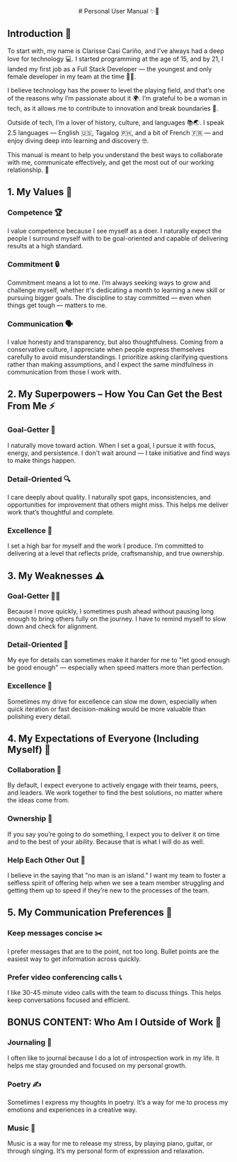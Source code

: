 <center>
# Personal User Manual ✨📓
</center>

## Introduction 👋

To start with, my name is Clarisse Casi Cariño, and I’ve always had a deep love for technology 💻. I started programming at the age of 15, and by 21, I landed my first job as a Full Stack Developer — the youngest and only female developer in my team at the time 👩‍💻.

I believe technology has the power to level the playing field, and that’s one of the reasons why I’m passionate about it 🌍. I’m grateful to be a woman in tech, as it allows me to contribute to innovation and break boundaries 🚀.

Outside of tech, I’m a lover of history, culture, and languages 📚🌏. I speak 2.5 languages — English 🇺🇸, Tagalog 🇵🇭, and a bit of French 🇫🇷 — and enjoy diving deep into learning and discovery 🤓.

This manual is meant to help you understand the best ways to collaborate with me, communicate effectively, and get the most out of our working relationship. 💬


## 1. My Values 🌱

### Competence 🏆
I value competence because I see myself as a doer. I naturally expect the people I surround myself with to be goal-oriented and capable of delivering results at a high standard.

### Commitment 🔒
Commitment means a lot to me. I’m always seeking ways to grow and challenge myself, whether it's dedicating a month to learning a new skill or pursuing bigger goals. The discipline to stay committed — even when things get tough — matters to me.

### Communication 🗣️
I value honesty and transparency, but also thoughtfulness. Coming from a conservative culture, I appreciate when people express themselves carefully to avoid misunderstandings. I prioritize asking clarifying questions rather than making assumptions, and I expect the same mindfulness in communication from those I work with.


## 2. My Superpowers – How You Can Get the Best From Me ⚡

### Goal-Getter 🎯
I naturally move toward action. When I set a goal, I pursue it with focus, energy, and persistence. I don't wait around — I take initiative and find ways to make things happen.

### Detail-Oriented 🔍
I care deeply about quality. I naturally spot gaps, inconsistencies, and opportunities for improvement that others might miss. This helps me deliver work that’s thoughtful and complete.

### Excellence 🌟
I set a high bar for myself and the work I produce. I’m committed to delivering at a level that reflects pride, craftsmanship, and true ownership.


## 3. My Weaknesses ⚠️

### Goal-Getter 🏃‍♀️
Because I move quickly, I sometimes push ahead without pausing long enough to bring others fully on the journey. I have to remind myself to slow down and check for alignment.

### Detail-Oriented 🧐
My eye for details can sometimes make it harder for me to "let good enough be good enough" — especially when speed matters more than perfection.

### Excellence 🏅
Sometimes my drive for excellence can slow me down, especially when quick iteration or fast decision-making would be more valuable than polishing every detail.


## 4. My Expectations of Everyone (Including Myself) 🌟

### Collaboration 🤝
By default, I expect everyone to actively engage with their teams, peers, and leaders. We work together to find the best solutions, no matter where the ideas come from.

### Ownership 🎯
If you say you’re going to do something, I expect you to deliver it on time and to the best of your ability. Because that is what I will do as well.

### Help Each Other Out 💪
I believe in the saying that "no man is an island." I want my team to foster a selfless spirit of offering help when we see a team member struggling and getting them up to speed if they’re new to the processes of the team.


## 5. My Communication Preferences 💬

### Keep messages concise ✂️
I prefer messages that are to the point, not too long. Bullet points are the easiest way to get information across quickly.

### Prefer video conferencing calls 📞
I like 30-45 minute video calls with the team to discuss things. This helps keep conversations focused and efficient.


## BONUS CONTENT: Who Am I Outside of Work 🌸

### Journaling 📖
I often like to journal because I do a lot of introspection work in my life. It helps me stay grounded and focused on my personal growth.

### Poetry ✍️
Sometimes I express my thoughts in poetry. It’s a way for me to process my emotions and experiences in a creative way.

### Music 🎸
Music is a way for me to release my stress, by playing piano, guitar, or through singing. It’s my personal form of expression and relaxation.